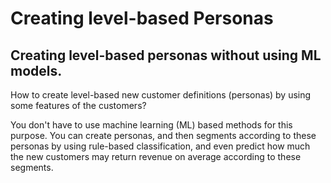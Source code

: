 # Creating level-based Personas

## Creating level-based personas without using ML models.
How to create level-based new customer definitions (personas) by using some features of the customers? 

You don't have to use machine learning (ML) based methods for this purpose. You can create personas, and then segments according to these personas by using rule-based classification, and even predict how much the new customers may return revenue on average according to these segments.
